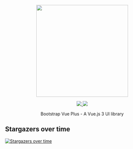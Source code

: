 <p align="center">
  <img width="300px" src="https://avatars.githubusercontent.com/u/107077279">
</p>

<p align="center">
  <a href="https://www.npmjs.org/package/bootstrap-vue-plus">
    <img src="https://img.shields.io/npm/v/bootstrap-vue-plus.svg">
  </a>
  <a href="https://npmcharts.com/compare/bootstrap-vue-plus?minimal=true">
    <img src="https://img.shields.io/npm/dm/bootstrap-vue-plus.svg">
  </a>
  <br>
</p>

<p align="center">Bootstrap Vue Plus - A Vue.js 3 UI library</p>


## Stargazers over time

[![Stargazers over time](https://starchart.cc/bootstrap-vue-plus/bootstrap-vue-plus.svg)](https://starchart.cc/bootstrap-vue-plus/bootstrap-vue-plus)
